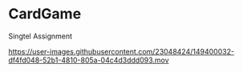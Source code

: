 # CardGame
Singtel Assignment 


https://user-images.githubusercontent.com/23048424/149400032-df4fd048-52b1-4810-805a-04c4d3ddd093.mov

